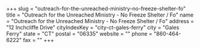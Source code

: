 +++
slug = "outreach-for-the-unreached-ministry-no-freeze-shelter-fo"
title = "Outreach for the Unreached Ministry - No Freeze Shelter / Fo"
name = "Outreach for the Unreached Ministry - No Freeze Shelter / Fo"
address = "12 Inchcliffe Drive"
cityIndexKey = "city-ct-gales-ferry"
city = "Gales Ferry"
state = "CT"
postal = "06335"
website = ""
phone = "860-464-6222"
fax = ""
+++
